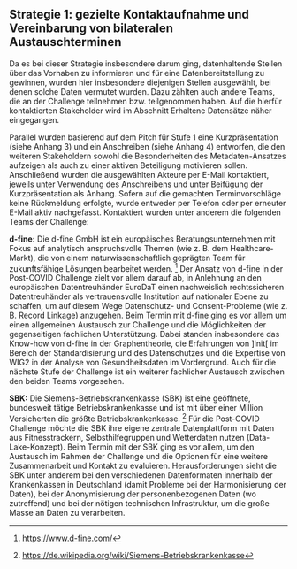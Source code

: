 ## Strategie 1: gezielte Kontaktaufnahme und Vereinbarung von bilateralen Austauschterminen
Da es bei dieser Strategie insbesondere darum ging, datenhaltende Stellen über das Vorhaben zu informieren und für eine Datenbereitstellung zu gewinnen, wurden hier insbesondere diejenigen Stellen ausgewählt, bei denen solche Daten vermutet wurden. Dazu zählten auch andere Teams, die an der Challenge teilnehmen bzw. teilgenommen haben. Auf die hierfür kontaktierten Stakeholder wird im Abschnitt Erhaltene Datensätze näher eingegangen.

Parallel wurden basierend auf dem Pitch für Stufe 1 eine Kurzpräsentation (siehe Anhang 3) und ein Anschreiben (siehe Anhang 4) entworfen, die den weiteren Stakeholdern sowohl die Besonderheiten des Metadaten-Ansatzes aufzeigen als auch zu einer aktiven Beteiligung motivieren sollen. Anschließend wurden die ausgewählten Akteure per E-Mail kontaktiert, jeweils unter Verwendung des Anschreibens und unter Beifügung der Kurzpräsentation als Anhang. Sofern auf die gemachten Terminvorschläge keine Rückmeldung erfolgte, wurde entweder per Telefon oder per erneuter E-Mail aktiv nachgefasst. 
Kontaktiert wurden unter anderem die folgenden Teams der Challenge:

**d-fine:**
Die d-fine GmbH ist ein europäisches Beratungsunternehmen mit Fokus auf analytisch anspruchsvolle Themen (wie z. B. dem Healthcare-Markt), die von einem naturwissenschaftlich geprägten Team für zukunftsfähige Lösungen bearbeitet werden. [^58] Der Ansatz von d-fine in der Post-COVID Challenge zielt vor allem darauf ab, in Anlehnung an den europäischen Datentreuhänder EuroDaT einen nachweislich rechtssicheren Datentreuhänder als vertrauensvolle Institution auf nationaler Ebene zu schaffen, um auf diesem Wege Datenschutz- und Consent-Probleme (wie z. B. Record Linkage) anzugehen. 
Beim Termin mit d-fine ging es vor allem um einen allgemeinen Austausch zur Challenge und die Möglichkeiten der gegenseitigen fachlichen Unterstützung. Dabei standen insbesondere das Know-how von d-fine in der Graphentheorie, die Erfahrungen von ]init[ im Bereich der Standardisierung und des Datenschutzes und die Expertise von WIG2 in der Analyse von Gesundheitsdaten im Vordergrund. Auch für die nächste Stufe der Challenge ist ein weiterer fachlicher Austausch zwischen den beiden Teams vorgesehen.

**SBK:**
Die Siemens-Betriebskrankenkasse (SBK) ist eine geöffnete, bundesweit tätige Betriebskrankenkasse und ist mit über einer Million Versicherten die größte Betriebskrankenkasse. [^59] Für die Post-COVID Challenge möchte die SBK ihre eigene zentrale Datenplattform mit Daten aus Fitnesstrackern, Selbsthilfegruppen und Wetterdaten nutzen (Data-Lake-Konzept). 
Beim Termin mit der SBK ging es vor allem, um den Austausch im Rahmen der Challenge und die Optionen für eine weitere Zusammenarbeit und Kontakt zu evaluieren. Herausforderungen sieht die SBK unter anderem bei den verschiedenen Datenformaten innerhalb der Krankenkassen in Deutschland (damit Probleme bei der Harmonisierung der Daten), bei der Anonymisierung der personenbezogenen Daten (wo zutreffend) und bei der nötigen technischen Infrastruktur, um die große Masse an Daten zu verarbeiten.

[^58]:https://www.d-fine.com/
[^59]:https://de.wikipedia.org/wiki/Siemens-Betriebskrankenkasse
